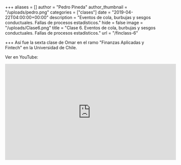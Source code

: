 +++
aliases = []
author = "Pedro Pineda"
author_thumbnail = "/uploads/pedro.png"
categories = ["clases"]
date = "2019-04-22T04:00:00+00:00"
description = "Eventos de cola, burbujas y sesgos conductuales. Fallas de procesos estadísticos."
hide = false
image = "/uploads/Clase6.png"
title = "Clase 6. Eventos de cola, burbujas y sesgos conductuales. Fallas de procesos estadísticos."
url = "/finclass-6"

+++
Así fue la sexta clase de Omar en el ramo "Finanzas Aplicadas y Fintech" en la Universidad de Chile.

Ver en YouTube:

<div style="text-align:center">  
<iframe width="560" height="315" src="https://www.youtube.com/embed/29xGxS5-wZ8" frameborder="0" allow="accelerometer; autoplay; encrypted-media; gyroscope; picture-in-picture" allowfullscreen></iframe>
</div>